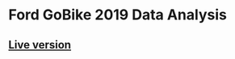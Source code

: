 # Ford GoBike 2019 Data Analysis

## [Live version](https://iccir919.github.io/ford-gobike-2019-data-analysis/public/index.html)
